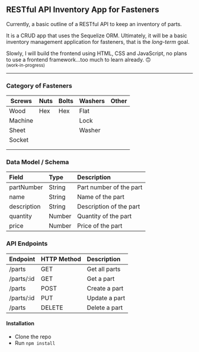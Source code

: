 ## RESTful API Inventory App for Fasteners

Currently, a basic outline of a RESTful API to keep an inventory of parts.

It is a CRUD app that uses the Sequelize ORM. Ultimately, it will be a basic inventory management application for fasteners, that
is the *long-term* goal.<br>

Slowly, I will build the frontend using HTML, CSS and JavaScript, no plans to use a frontend framework...too much to learn already. 🙃
<br><sub>(work-in-progress)</sub>

- -------------

### Category of Fasteners

| Screws  | Nuts | Bolts | Washers | Other |
| ------- | ---- | ----- | ------- | ----- |
| Wood    | Hex  | Hex   | Flat    |       |
| Machine |      |       | Lock    |       |
| Sheet   |      |       | Washer  |       |
| Socket  |      |       |         |       |
|         |      |       |         |       |
|         |      |       |         |       |


### Data Model / Schema

| Field       | Type   | Description             |
| :---------- | :----- | :---------------------- |
| partNumber  | String | Part number of the part |
| name        | String | Name of the part        |
| description | String | Description of the part |
| quantity    | Number | Quantity of the part    |
| price       | Number | Price of the part       |


### API Endpoints

| Endpoint   | HTTP Method | Description   |
| :--------- | :---------- | :------------ |
| /parts     | GET         | Get all parts |
| /parts/:id | GET         | Get a part    |
| /parts     | POST        | Create a part |
| /parts/:id | PUT         | Update a part |
| /parts     | DELETE      | Delete a part |


#### Installation

-   Clone the repo
-   Run `npm install`
